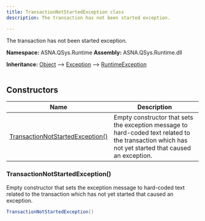 ```yaml
---
title: TransactionNotStartedException class
description: The transaction has not been started exception.

---
```


The transaction has not been started exception.

**Namespace:** ASNA.QSys.Runtime
**Assembly:** ASNA.QSys.Runtime.dll

**Inheritance:** [Object](https://docs.microsoft.com/en-us/dotnet/api/system.object) --> [Exception](https://docs.microsoft.com/en-us/dotnet/api/system.exception) --> [RuntimeException](/reference/runtime/qsys-runtime/runtime-exception.html)
<br>
<br>

## Constructors

| Name | Description |
| --- | --- |
| [TransactionNotStartedException()](#transactionnotstartedexception) | Empty constructor that sets the exception message to hard-coded text related to the transaction which has not yet started that caused an exception.

### TransactionNotStartedException()

Empty constructor that sets the exception message to hard-coded text related to the transaction which has not yet started that caused an exception.

```cs
TransactionNotStartedException()
```
